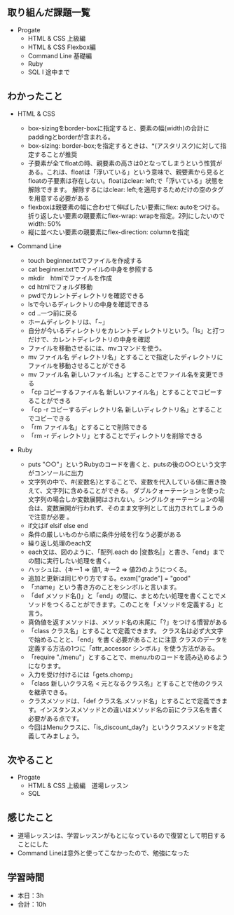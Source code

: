 ## 取り組んだ課題一覧
- Progate
    - HTML & CSS 上級編
    - HTML & CSS Flexbox編 
    - Command Line 基礎編
    - Ruby
    - SQL I 途中まで    

## わかったこと
- HTML & CSS
    - box-sizingをborder-boxに指定すると、要素の幅(width)の合計にpaddingとborderが含まれる。
    - box-sizing: border-box;を指定するときは、*(アスタリスク)に対して指定することが推奨
    - 子要素が全てfloatの時、親要素の高さは0となってしまうという性質がある。これは、floatは「浮いている」という意味で、親要素から見るとfloatの子要素は存在しない。floatはclear: left;で「浮いている」状態を解除できます。
解除するにはclear: left;を適用するためだけの空のタグを用意する必要がある    
    - flexboxは親要素の幅に合わせて伸ばしたい要素にflex: autoをつける。折り返したい要素の親要素にflex-wrap: wrapを指定。2列にしたいのでwidth: 50%
    - 縦に並べたい要素の親要素にflex-direction: columnを指定

- Command Line
    - touch beginner.txtでファイルを作成する
    - cat beginner.txtでファイルの中身を参照する
    - mkdir　htmlでファイルを作成
    - cd htmlでフォルダ移動
    - pwdでカレントディレクトリを確認できる
    - lsで今いるディレクトリの中身を確認できる
    - cd ..一つ前に戻る
    - ホームディレクトリは、「~」
    - 自分が今いるディレクトリをカレントディレクトリという。「ls」と打つだけで、カレントディレクトリの中身を確認
    - ファイルを移動させるには、mvコマンドを使う。
    - mv ファイル名 ディレクトリ名」とすることで指定したディレクトリにファイルを移動させることができる
    - mv ファイル名 新しいファイル名」とすることでファイル名を変更できる
    - 「cp コピーするファイル名 新しいファイル名」とすることでコピーすることができる
    - 「cp -r コピーするディレクトリ名 新しいディレクトリ名」とすることでコピーできる
    - 「rm ファイル名」とすることで削除できる
    - 「rm -r ディレクトリ」とすることでディレクトリを削除できる

- Ruby
    - puts "○○"」というRubyのコードを書くと、putsの後の○○という文字がコンソールに出力
    - 文字列の中で、#{変数名}とすることで、変数を代入している値に置き換えて、文字列に含めることができる。
ダブルクォーテーションを使った文字列の場合しか変数展開はされない。シングルクォーテーションの場合は、変数展開が行われず、そのまま文字列として出力されてしまうので注意が必要    。
    - if文はif elsif else end
    - 条件の厳しいものから順に条件分岐を行なう必要がある
    - 繰り返し処理のeach文    
    - each文は、図のように、「配列.each do |変数名|」と書き、「end」までの間に実行したい処理を書く。
    - ハッシュは、{キー1 => 値1, キー2 => 値2}のようにつくる。
    - 追加と更新は同じやり方でする。exam["grade"] = "good"
    - 「:name」という書き方のことをシンボルと言います。
    - 「def メソッド名()」と「end」の間に、まとめたい処理を書くことでメソッドをつくることができます。このことを「メソッドを定義する」と言う。
    - 真偽値を返すメソッドは、メソッド名の末尾に「?」をつける慣習がある
    - 「class クラス名」とすることで定義できます。
クラス名は必ず大文字で始めることと、「end」を書く必要があることに注意
クラスのデータを定義する方法の1つに「attr_accessor シンボル」を使う方法がある。
    - 「require "./menu"」とすることで、menu.rbのコードを読み込めるようになります。
    - 入力を受け付けるには「gets.chomp」
    - 「class 新しいクラス名 < 元となるクラス名」とすることで他のクラスを継承できる。
    - クラスメソッドは、「def クラス名.メソッド名」とすることで定義できます。インスタンスメソッドとの違いはメソッド名の前にクラス名を書く必要がある点です。
    - 今回はMenuクラスに、「is_discount_day?」というクラスメソッドを定義してみましょう。


## 次やること
- Progate
    - HTML & CSS 上級編　道場レッスン     
    - SQL

## 感じたこと
- 道場レッスンは、学習レッスンがもとになっているので復習として明日することにした                                                                                                             
- Command Lineは意外と使ってこなかったので、勉強になった            

## 学習時間
- 本日：3h
- 合計：10h
